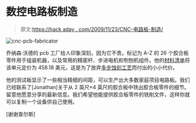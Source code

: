 # 数控电路板制造

> 原文:[https://hack aday . com/2009/11/23/CNC-电路板-制造/](https://hackaday.com/2009/11/23/cnc-circuit-board-fabrication/)

![](../Images/d6e1fcc8f8507e6f3532b4c533a78d1b.png "cnc-pcb-fabricator")

乔纳森·沃德的 pcb 工厂给人印象深刻，因为它不贵。标记为 A-Z 的 26 个胶合板零件用于组装机器，以及常用的精密杆、步进电机和刳刨机组件。他的[材料清单](http://mtm.cba.mit.edu/machines/mtm_az/mtm_a-z_bom_2.2.html)将该单元定价为 458.18 美元，这是为了放弃[多步蚀刻工艺](http://hackaday.com/2008/07/28/how-to-etch-a-single-sided-pcb/)而付出的小小代价。

他的测试板显示了一些相当精细的间距，可以生产出大多数家庭项目电路板。我们已经联系了[Jonathan]关于从 2 英尺×4 英尺的胶合板中铣出胶合板零件的细节。留意他愿意分享的最新信息。我们希望他能提供胶合板零件的铣削文件，这样你就可以复制一个设备供自己使用。

[谢谢查尔斯]
